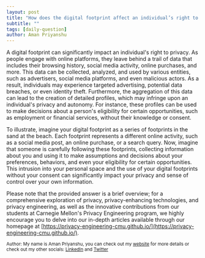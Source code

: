 ```yaml
---
layout: post
title: "How does the digital footprint affect an individual’s right to privacy?"
subtitle: ""
tags: [daily-question]
author: Aman Priyanshu
---
```


A digital footprint can significantly impact an individual's right to privacy. As people engage with online platforms, they leave behind a trail of data that includes their browsing history, social media activity, online purchases, and more. This data can be collected, analyzed, and used by various entities, such as advertisers, social media platforms, and even malicious actors. As a result, individuals may experience targeted advertising, potential data breaches, or even identity theft. Furthermore, the aggregation of this data can lead to the creation of detailed profiles, which may infringe upon an individual's privacy and autonomy. For instance, these profiles can be used to make decisions about a person's eligibility for certain opportunities, such as employment or financial services, without their knowledge or consent.

To illustrate, imagine your digital footprint as a series of footprints in the sand at the beach. Each footprint represents a different online activity, such as a social media post, an online purchase, or a search query. Now, imagine that someone is carefully following these footprints, collecting information about you and using it to make assumptions and decisions about your preferences, behaviors, and even your eligibility for certain opportunities. This intrusion into your personal space and the use of your digital footprints without your consent can significantly impact your privacy and sense of control over your own information.

Please note that the provided answer is a brief overview; for a comprehensive exploration of privacy, privacy-enhancing technologies, and privacy engineering, as well as the innovative contributions from our students at Carnegie Mellon's Privacy Engineering program, we highly encourage you to delve into our in-depth articles available through our homepage at [https://privacy-engineering-cmu.github.io/](https://privacy-engineering-cmu.github.io/).

<small>Author: My name is Aman Priyanshu, you can check out my [website](https://amanpriyanshu.github.io/) for more details or check out my other socials: [LinkedIn](https://www.linkedin.com/in/aman-priyanshu/) and [Twitter](https://twitter.com/AmanPriyanshu6)</small>
